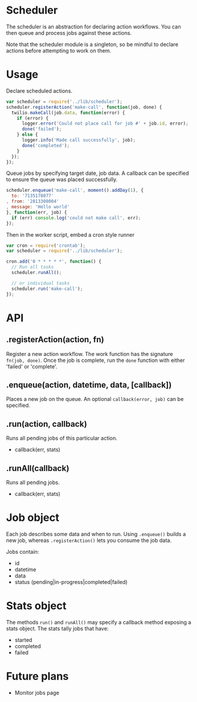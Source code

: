 Scheduler
=========

The scheduler is an abstraction for declaring action workflows.
You can then queue and process jobs against these actions.

Note that the scheduler module is a singleton, so be mindful to
declare actions before attempting to work on them.

Usage
=====

Declare scheduled actions.

```javascript
var scheduler = require('../lib/scheduler');
scheduler.registerAction('make-call', function(job, done) {
  twilio.makeCall(job.data, function(error) {
    if (error) {
      logger.error('Could not place call for job #' + job.id, error);
      done('failed');
    } else {
      logger.info('Made call successfully', job);
      done('completed');
    }
  });
});
```

Queue jobs by specifying target date, job data. A callback
can be specified to ensure the queue was placed successfully.

```javascript
scheduler.enqueue('make-call', moment().addDay(1), {
  to: '7135178077'
, from: '2813308004'
, message: 'Hello world'
}, function(err, job) {
  if (err) console.log('could not make call', err);
});
```

Then in the worker script, embed a cron style runner

```javascript
var cron = require('crontab');
var scheduler = require('../lib/scheduler');

cron.add('0 * * * * *', function() {
  // Run all tasks
  scheduler.runAll();

  // or individual tasks
  scheduler.run('make-call');
});
```

API
===

.registerAction(action, fn)
--------------------------

Register a new action workflow. The work function has the signature `fn(job, done)`.
Once the job is complete, run the `done` function with either 'failed' or
'complete'.

.enqueue(action, datetime, data, [callback])
-------------------------------------------

Places a new job on the queue. An optional `callback(error, job)` can be
specified.

.run(action, callback)
-----------

Runs all pending jobs of this particular action.

* callback(err, stats)

.runAll(callback)
--------

Runs all pending jobs.

* callback(err, stats)

Job object
==========

Each job describes some data and when to run. Using `.enqueue()` builds
a new job, whereas `.registerAction()` lets you consume the job data.

Jobs contain:

 * id
 * datetime
 * data
 * status (pending|in-progress|completed|failed)

Stats object
============

The methods `run()` and `runAll()` may specify a callback method exposing
a stats object. The stats tally jobs that have:

 * started
 * completed
 * failed

Future plans
============

* Monitor jobs page
